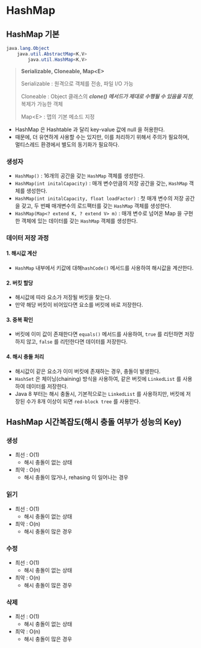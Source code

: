 # HashMap

## HashMap 기본

```java
java.lang.Object
    java.util.AbstractMap<K,V>
        java.util.HashMap<K,V>
```

> **Serializable, Cloneable, Map\<E>**
>
> Serializable : 원격으로 객체를 전송, 파일 I/O 가능
>
> Cloneable : Object 클래스의 _**clone() 메서드가 제대로 수행될 수 있음을 지정**_, 복제가 가능한 객체
>
> Map\<E> : 맵의 기본 메소드 지정

* HashMap 은 Hashtable 과 달리 key-value 값에 null 을 허용한다.&#x20;
* 때문에, 더 유연하게 사용할 수는 있지만, 이를 처리하기 위해서 주의가 필요하며, 멀티스레드 환경에서 별도의 동기화가 필요하다.&#x20;

### 생성자

* `HashMap()` : 16개의 공간을 갖는 `HashMap` 객체를 생성한다.
* `HashMap(int initalCapacity)` : 매개 변수만큼의 저장 공간을 갖는, `HashMap` 객체를 생성한다.
* `HashMap(int initalCapacity, float loadFactor)` : 첫 매개 변수의 저장 공간을 갖고, 두 번째 매개변수의 로드팩터를 갖는 `HashMap` 객체를 생성한다.
* `HashMap(Map<? extend K, ? extend V> m)` : 매개 변수로 넘어온 Map 을 구현한 객체에 있는 데이터를 갖는 `HashMap` 객체를 생성한다.

### 데이터 저장 과정&#x20;

#### 1. 해시값 계산&#x20;

* `HashMap` 내부에서 키값에 대해`hashCode()` 메서드를 사용하여 해시값을 계산한다.&#x20;

#### 2. 버킷 할당&#x20;

* 해시값에 따라 요소가 저장될 버킷을 찾는다.&#x20;
* 만약 해당 버킷이 비어있다면 요소를 버킷에 바로 저장한다.&#x20;

#### 3. 중복 확인

* 버킷에 이미 값이 존재한다면 `equals()` 메서드를 사용하여, `true` 를 리턴하면 저장하지 않고, `false` 를 리턴한다면 데이터를 저장한다.&#x20;

#### 4. 해시 충돌 처리&#x20;

* 해시값이 같은 요소가 이미 버킷에 존재하는 경우, 충돌이 발생한다.&#x20;
* `HashSet` 은 체이닝(chaining) 방식을 사용하여, 같은 버킷에 `LinkedList` 를 사용하여 데이터를 저장한다.
* Java 8 부터는 해시 충돌시, 기본적으로는 `LinkedList` 를 사용하지만, 버킷에 저장된 수가 8개 이상이 되면 `red-block tree` 를 사용한다.&#x20;

## HashMap 시간복잡도(해시 충돌 여부가 성능의 Key)&#x20;

### 생성&#x20;

* 최선 : O(1)
  * 해시 충돌이 없는 상태
* 최악 : O(n)&#x20;
  * 해시 충돌이 많거나, rehasing 이 일어나는 경우&#x20;

### 읽기

* 최선 : O(1)
  * 해시 충돌이 없는 상태
* 최악 : O(n)&#x20;
  * 해시 충돌이 많은 경우&#x20;

### 수정

* 최선 : O(1)
  * 해시 충돌이 없는 상태
* 최악 : O(n)&#x20;
  * 해시 충돌이 많은 경우&#x20;

### 삭제&#x20;

* 최선 : O(1)
  * 해시 충돌이 없는 상태
* 최악 : O(n)&#x20;
  * 해시 충돌이 많은 경우&#x20;
